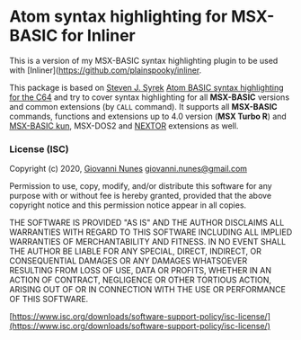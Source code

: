 # Atom syntax highlighting for MSX-BASIC for Inliner

This is a version of my MSX-BASIC syntax highlighting plugin to be used with [Inliner](https://github.com/plainspooky/inliner.

This package is based on <u>Steven J. Syrek</u> [Atom BASIC syntax highlighting for the C64](https://atom.io/packages/language-cbmbasic) and try to cover syntax highlighting
for all **MSX-BASIC** versions and common extensions (by `CALL`
command). It supports all **MSX-BASIC** commands, functions and extensions up to 4.0 version (**MSX Turbo R**) and [MSX-BASIC kun](https://www.generation-msx.nl/software/ascii-corporation/msx-basic-kun/721/), MSX-DOS2 and [NEXTOR](https://github.com/Konamiman/Nextor) extensions as well.

### License (ISC)

Copyright (c) 2020, <u>Giovanni Nunes</u> <giovanni.nunes@gmail.com>

Permission to use, copy, modify, and/or distribute this software for any purpose
with or without fee is hereby granted, provided that the above copyright notice
and this permission notice appear in all copies.

THE SOFTWARE IS PROVIDED "AS IS" AND THE AUTHOR DISCLAIMS ALL WARRANTIES WITH
REGARD TO THIS SOFTWARE INCLUDING ALL IMPLIED WARRANTIES OF MERCHANTABILITY AND
FITNESS. IN NO EVENT SHALL THE AUTHOR BE LIABLE FOR ANY SPECIAL, DIRECT,
INDIRECT, OR CONSEQUENTIAL DAMAGES OR ANY DAMAGES WHATSOEVER RESULTING FROM LOSS
OF USE, DATA OR PROFITS, WHETHER IN AN ACTION OF CONTRACT, NEGLIGENCE OR OTHER
TORTIOUS ACTION, ARISING OUT OF OR IN CONNECTION WITH THE USE OR PERFORMANCE OF
THIS SOFTWARE.

[https://www.isc.org/downloads/software-support-policy/isc-license/](https://www.isc.org/downloads/software-support-policy/isc-license/)
